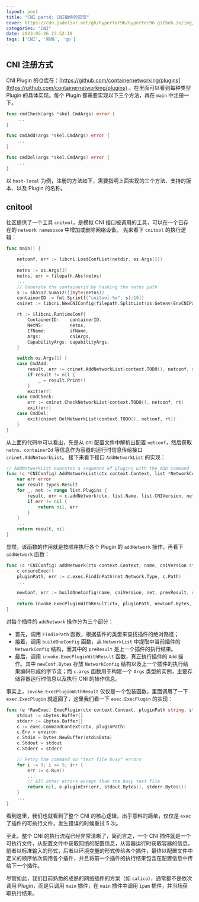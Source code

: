 ```yaml
---
layout: post
title: "CNI part4: CNI插件的实现"
cover: https://cdn.jsdelivr.net/gh/hyperter96/hyperter96.github.io/img/cni-part4.jpg
categories: "CNI"
date: 2023-05-26 23:52:19
tags: ['CNI', '网络', 'go']
---
```


## CNI 注册方式

CNI Plugin 的仓库在：[https://github.com/containernetworking/plugins](https://github.com/containernetworking/plugins) 。在里面可以看到每种类型 Plugin 的具体实现。每个 Plugin 都需要实现以下三个方法，再在 `main` 中注册一下。

```go
func cmdCheck(args *skel.CmdArgs) error {
    ...
}

func cmdAdd(args *skel.CmdArgs) error {
    ...
}

func cmdDel(args *skel.CmdArgs) error {
    ...
}
```

以 `host-local` 为例，注册的方法如下，需要指明上面实现的三个方法、支持的版本、以及 Plugin 的名称。

## cnitool

社区提供了一个工具 `cnitool`，是模拟 CNI 接口被调用的工具，可以在一个已存在的 `network namespace` 中增加或删除网络设备。 先来看下 `cnitool` 的执行逻辑：

```go
func main() {
	...
	netconf, err := libcni.LoadConfList(netdir, os.Args[2])
    ...
	netns := os.Args[3]
	netns, err = filepath.Abs(netns)
    ...
	// Generate the containerid by hashing the netns path
	s := sha512.Sum512([]byte(netns))
	containerID := fmt.Sprintf("cnitool-%x", s[:10])
	cninet := libcni.NewCNIConfig(filepath.SplitList(os.Getenv(EnvCNIPath)), nil)

	rt := &libcni.RuntimeConf{
		ContainerID:    containerID,
		NetNS:          netns,
		IfName:         ifName,
		Args:           cniArgs,
		CapabilityArgs: capabilityArgs,
	}

	switch os.Args[1] {
	case CmdAdd:
		result, err := cninet.AddNetworkList(context.TODO(), netconf, rt)
		if result != nil {
			_ = result.Print()
		}
		exit(err)
	case CmdCheck:
		err := cninet.CheckNetworkList(context.TODO(), netconf, rt)
		exit(err)
	case CmdDel:
		exit(cninet.DelNetworkList(context.TODO(), netconf, rt))
	}
}
```

从上面的代码中可以看出，先是从 cni 配置文件中解析出配置 `netconf`，然后获取 `netns、containerId` 等信息作为容器的运行时信息传给接口 `cninet.AddNetworkList`。 接下来看下接口 `AddNetworkList` 的实现：

```go
// AddNetworkList executes a sequence of plugins with the ADD command
func (c *CNIConfig) AddNetworkList(ctx context.Context, list *NetworkConfigList, rt *RuntimeConf) (types.Result, error) {
	var err error
	var result types.Result
	for _, net := range list.Plugins {
		result, err = c.addNetwork(ctx, list.Name, list.CNIVersion, net, result, rt)
		if err != nil {
			return nil, err
		}
	}
    ...
	return result, nil
}
```

显然，该函数的作用就是按顺序执行各个 Plugin 的 `addNetwork` 操作。再看下 `addNetwork` 函数：

```go
func (c *CNIConfig) addNetwork(ctx context.Context, name, cniVersion string, net *NetworkConfig, prevResult types.Result, rt *RuntimeConf) (types.Result, error) {
	c.ensureExec()
	pluginPath, err := c.exec.FindInPath(net.Network.Type, c.Path)
    ...

	newConf, err := buildOneConfig(name, cniVersion, net, prevResult, rt)
    ...
	return invoke.ExecPluginWithResult(ctx, pluginPath, newConf.Bytes, c.args("ADD", rt), c.exec)
}
```

对每个插件的 `addNetwork` 操作分为三个部分：

* 首先，调用 `FindInPath` 函数，根据插件的类型来查找插件的绝对路径；
* 接着，调用 `buildOneConfig` 函数，从 `NetworkList` 中提取中当前插件的 `NetworkConfig` 结构，而其中的 `preResult` 是上一个插件的执行结果。
* 最后，调用 `invoke.ExecPluginWithResult` 函数，真正执行插件的 `Add` 操作。其中 `newConf.Bytes` 存放 `NetworkConfig` 结构以及上一个插件的执行结果编码形成的字节流；而 `c.args` 函数用于构建一个 `Args` 类型的实例，主要存储容器运行时信息以及执行 CNI 的操作信息。

事实上，`invoke.ExecPluginWithResult` 仅仅是一个包装函数，里面调用了一下 `exec.ExecPlugin` 就返回了，这里我们看一下 `exec.ExecPlugin` 的实现：

```go
func (e *RawExec) ExecPlugin(ctx context.Context, pluginPath string, stdinData []byte, environ []string) ([]byte, error) {
	stdout := &bytes.Buffer{}
	stderr := &bytes.Buffer{}
	c := exec.CommandContext(ctx, pluginPath)
	c.Env = environ
	c.Stdin = bytes.NewBuffer(stdinData)
	c.Stdout = stdout
	c.Stderr = stderr

	// Retry the command on "text file busy" errors
	for i := 0; i <= 5; i++ {
		err := c.Run()
        ...
		// All other errors except than the busy text file
		return nil, e.pluginErr(err, stdout.Bytes(), stderr.Bytes())
	}
    ...
}
```

看到这里，我们也就看到了整个 CNI 的核心逻辑，出乎意料的简单，仅仅是 `exec` 了插件的可执行文件，发生错误的时候重试 5 次。

至此，整个 CNI 的执行流程已经非常清晰了，简而言之，一个 CNI 插件就是一个可执行文件，从配置文件中获取网络的配置信息，从容器运行时获取容器的信息，前者以标准输入的形式，后者以环境变量的形式传给各个插件，最终以配置文件中定义的顺序依次调用各个插件，并且将前一个插件的执行结果包含在配置信息中传给下一个插件。

尽管如此，我们目前熟悉的成熟的网络插件的方案（如 `calico`），通常都不是依次调用 Plugin，而是只调用 `main` 插件，在 `main` 插件中调用 `ipam` 插件，并当场获取执行结果。
